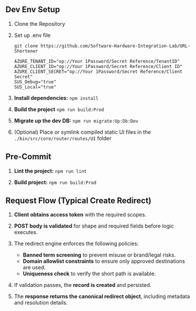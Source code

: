 ## Dev Env Setup

1. Clone the Repository

2. Set up .env file

    ```
    git clone https://github.com/Software-Hardware-Integration-Lab/URL-Shortener

    AZURE_TENANT_ID="op://Your 1Password/Secret Reference/TenantID"
    AZURE_CLIENT_ID="op://Your 1Password/Secret Reference/Client ID"
    AZURE_CLIENT_SECRET="op://Your 1Password/Secret Reference/Client Secret"
    SUS_Debug="true"
    SUS_Local="true"
    ```

3. **Install dependencies:** ```npm install```

4. **Build the project** ```npm run build:Prod```

5. **Migrate up the dev DB:** ```npm run migrate:Up:Db:Dev```

6. (Optional) Place or symlink compiled static UI files in the ```./bin/src/core/router/routes/UI``` folder

## Pre-Commit

1. **Lint the project:** ```npm run lint```

2. **Build project:** ```npm run build:Prod```

## Request Flow (Typical Create Redirect)

1. **Client obtains access token** with the required scopes.

2. **POST body is validated** for shape and required fields before logic executes.

3. The redirect engine enforces the following policies:
   - **Banned term screening** to prevent misuse or brand/legal risks.
   - **Domain allowlist constraints** to ensure only approved destinations are used.
   - **Uniqueness check** to verify the short path is available.

4. If validation passes, the **record is created** and persisted.

5. The **response returns the canonical redirect object**, including metadata and resolution details.
